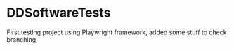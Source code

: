 # DDSoftwareTests
First testing project using Playwright framework, 
added some stuff to check branching
